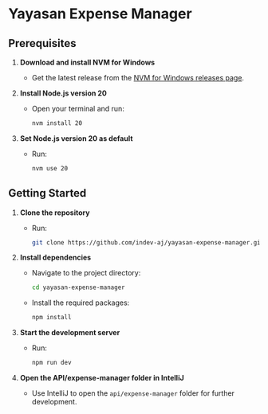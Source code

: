 # Yayasan Expense Manager

## Prerequisites

1. **Download and install NVM for Windows**
   - Get the latest release from the [NVM for Windows releases page](https://github.com/coreybutler/nvm-windows/releases/tag/1.1.12).

2. **Install Node.js version 20**
   - Open your terminal and run:
     ```sh
     nvm install 20
     ```

3. **Set Node.js version 20 as default**
   - Run:
     ```sh
     nvm use 20
     ```

## Getting Started

1. **Clone the repository**
   - Run:
     ```sh
     git clone https://github.com/indev-aj/yayasan-expense-manager.git
     ```

2. **Install dependencies**
   - Navigate to the project directory:
     ```sh
     cd yayasan-expense-manager
     ```
   - Install the required packages:
     ```sh
     npm install
     ```

3. **Start the development server**
   - Run:
     ```sh
     npm run dev
     ```

4. **Open the API/expense-manager folder in IntelliJ**
   - Use IntelliJ to open the `api/expense-manager` folder for further development.
